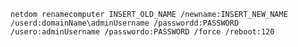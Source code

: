     netdom renamecomputer INSERT_OLD_NAME /newname:INSERT_NEW_NAME /userd:domainName\adminUsername /passwordd:PASSWORD  /usero:adminUsername /passwordo:PASSWORD /force /reboot:120